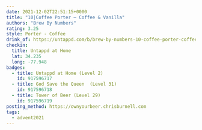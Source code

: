 ```yaml
---
date: 2021-12-02T22:51:15+0000
title: "10|Coffee Porter – Coffee & Vanilla"
authors: "Brew By Numbers"
rating: 3.25
style: Porter - Coffee
drink_of: https://untappd.com/b/brew-by-numbers-10-coffee-porter-coffee-and-vanilla/4570318/
checkin:
  title: Untappd at Home
  lat: 34.235
  long: -77.948
badges:
  - title: Untappd at Home (Level 2)
    id: 917596717
  - title: God Save the Queen  (Level 31)
    id: 917596718
  - title: Tower of Beer (Level 29)
    id: 917596719
posting_method: https://ownyourbeer.chrisburnell.com
tags:
  - advent2021
---
```

